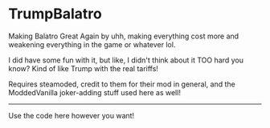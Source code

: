 # TrumpBalatro
Making Balatro Great Again by uhh, making everything cost more and weakening everything in the game or whatever lol.

I did have some fun with it, but like, I didn't think about it TOO hard you know?  Kind of like Trump with the real tariffs!

Requires steamoded, credit to them for their mod in general, and the ModdedVanilla joker-adding stuff used here as well!

---

Use the code here however you want!
